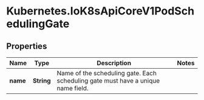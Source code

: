 # Kubernetes.IoK8sApiCoreV1PodSchedulingGate

## Properties

Name | Type | Description | Notes
------------ | ------------- | ------------- | -------------
**name** | **String** | Name of the scheduling gate. Each scheduling gate must have a unique name field. | 



